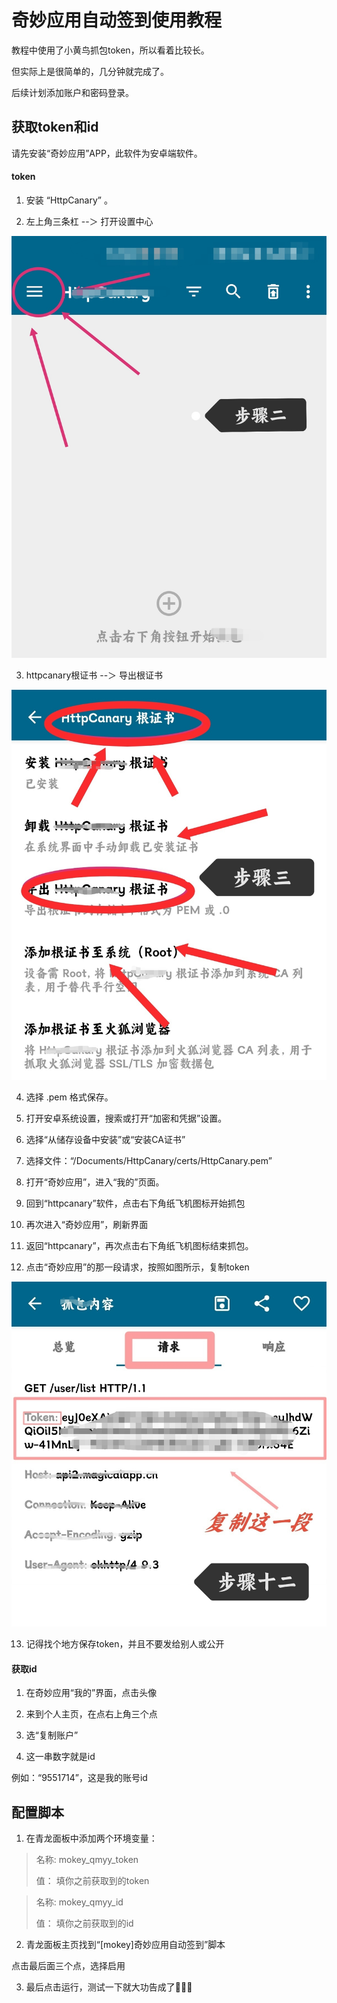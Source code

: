 # 奇妙应用自动签到使用教程

教程中使用了小黄鸟抓包token，所以看着比较长。

但实际上是很简单的，几分钟就完成了。

后续计划添加账户和密码登录。

## 获取token和id
请先安装“奇妙应用”APP，此软件为安卓端软件。


#### token
1. 安装 “HttpCanary” 。

2. 左上角三条杠 --＞ 打开设置中心

![奇妙应用_2](https://raw.githubusercontent.com/quan-ge/mokey-qinglong/refs/heads/main/help/jpg/qmyy_2.jpg "奇妙应用_2")

3. httpcanary根证书 --＞ 导出根证书

![奇妙应用_3](https://raw.githubusercontent.com/quan-ge/mokey-qinglong/refs/heads/main/help/jpg/qmyy_3.jpg "奇妙应用_3")


4. 选择 .pem 格式保存。

5. 打开安卓系统设置，搜索或打开“加密和凭据”设置。

6. 选择“从储存设备中安装”或“安装CA证书”

7. 选择文件：“/Documents/HttpCanary/certs/HttpCanary.pem”

8. 打开“奇妙应用”，进入“我的”页面。

9. 回到“httpcanary”软件，点击右下角纸飞机图标开始抓包

10. 再次进入“奇妙应用”，刷新界面

11. 返回“httpcanary”，再次点击右下角纸飞机图标结束抓包。

12. 点击“奇妙应用”的那一段请求，按照如图所示，复制token

![奇妙应用_12](https://raw.githubusercontent.com/quan-ge/mokey-qinglong/refs/heads/main/help/jpg/help_qmyy_12.jpg "奇妙应用_12")

13. 记得找个地方保存token，并且不要发给别人或公开

#### 获取id
1. 在奇妙应用“我的”界面，点击头像

2. 来到个人主页，在点右上角三个点

3. 选“复制账户”

4. 这一串数字就是id

例如：“9551714”，这是我的账号id

## 配置脚本

1. 在青龙面板中添加两个环境变量：

> 名称:
> mokey_qmyy_token
>
> 值：
> 填你之前获取到的token
>

> 名称:
> mokey_qmyy_id
>
> 值：
> 填你之前获取到的id
>

2. 青龙面板主页找到“[mokey]奇妙应用自动签到”脚本

点击最后面三个点，选择启用

3. 最后点击运行，测试一下就大功告成了🎉🎉🎉
